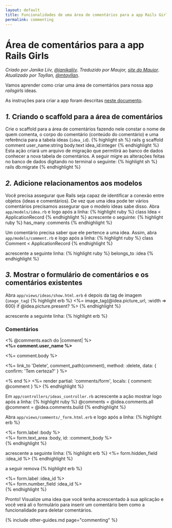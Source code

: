 ```yaml
---
layout: default
title: Funcionalidades de uma área de comentários para a app Rails Girls
permalink: commenting
---
```


# Área de comentários para a app Rails Girls

*Criado por Janika Liiv, [@janikaliiv](https://twitter.com/janikaliiv)*.
*Traduzido por Maujor, [site do Maujor](http://www.maujor.com)*.
*Atualizado por Tayllan, [@mtayllan](https://github.com/mtayllan)*.

Vamos aprender como criar uma área de comentários para nossa app *railsgirls* ideas.

As instruções para criar a app foram descritas [neste documento](/app).

## *1.* Criando o scaffold para a área de comentários

Crie o scaffold para a área de comentários fazendo nele constar o nome de quem comenta, o corpo do comentário (conteúdo do comentário) e uma referência para a tabela ideas (`idea_id`).
{% highlight sh %}
rails g scaffold comment user_name:string body:text idea_id:integer
{% endhighlight %}
Esta ação criará um arquivo de migração que permitirá ao banco de dados conhecer a nova tabela de comentários. A seguir migre as alterações feitas no banco de dados digitando no terminal o seguinte:
{% highlight sh %}
rails db:migrate
{% endhighlight %}

## *2.* Adicione relacionamentos aos modelos

Você precisa assegurar que Rails seja capaz de identificar a conexão entre objetos (ideas e comentários). De vez que uma idea pode ter vários comentários precisamos assegurar que o modelo ideas sabe disso. Abra `app/models/idea.rb` e logo após a linha:
{% highlight ruby %}
class Idea < ApplicationRecord
{% endhighlight %}
acrescente o seguinte:
{% highlight ruby %}
has_many :comments
{% endhighlight %}

 Um comentário precisa saber que ele pertence a uma idea. Assim, abra `app/models/comment.rb` e logo após a linha:
{% highlight ruby %}
class Comment < ApplicationRecord
{% endhighlight %}

acrescente a seguinte linha:
{% highlight ruby %}
belongs_to :idea
{% endhighlight %}

## *3.* Mostrar o formulário de comentários e os comentários existentes

Abra `app/views/ideas/show.html.erb` é depois da tag de imagem (`image_tag`)
{% highlight erb %}
<%= image_tag(@idea.picture_url, :width => 600) if @idea.picture.present? %>
{% endhighlight %}

acrescente a seguinte linha:
{% highlight erb %}
<h3>Comentários</h3>
<% @comments.each do |comment| %>
  <div>
    <strong><%= comment.user_name %></strong>
    <br>
    <p><%= comment.body %></p>
    <p><%= link_to 'Delete', comment_path(comment), method: :delete, data: { confirm: 'Tem certeza?' } %></p>
  </div>
<% end %>
<%= render partial: 'comments/form', locals: { comment: @comment } %>
{% endhighlight %}

Em `app/controllers/ideas_controller.rb` acrescente a ação mostrar logo após a linha:
{% highlight ruby %}
@comments = @idea.comments.all
@comment = @idea.comments.build
{% endhighlight %}

Abra `app/views/comments/_form.html.erb` e logo após a linha:
{% highlight erb %}
  <div class="field">
    <%= form.label :body %><br>
    <%= form.text_area :body, id: :comment_body %>
  </div>
{% endhighlight %}

acrescente a seguinte linha:
{% highlight erb %}
<%= form.hidden_field :idea_id %>
{% endhighlight %}

a seguir remova
{% highlight erb %}
<div class="field">
  <%= form.label :idea_id %><br>
  <%= form.number_field :idea_id %>
</div>
{% endhighlight %}

Pronto! Visualize uma idea que você tenha acrescentado à sua aplicação e você verá ali o formulário para inserir um comentário bem como a funcionalidade para deletar comentários.

{% include other-guides.md page="commenting" %}

